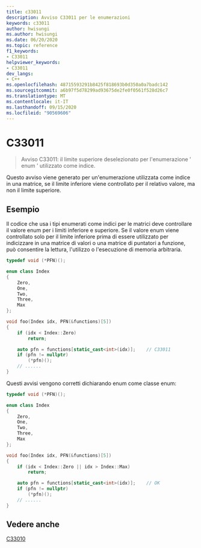 ```yaml
---
title: c33011
description: Avviso C33011 per le enumerazioni
keywords: c33011
author: hwisungi
ms.author: hwisungi
ms.date: 06/20/2020
ms.topic: reference
f1_keywords:
- C33011
helpviewer_keywords:
- C33011
dev_langs:
- C++
ms.openlocfilehash: 48715593291b8425f818693b0d350a0a7badc142
ms.sourcegitcommit: a6b97f5d78299ad93675de2fe0f0561f528d26c7
ms.translationtype: MT
ms.contentlocale: it-IT
ms.lasthandoff: 09/15/2020
ms.locfileid: "90569606"
---
```

# <a name="c33011"></a>C33011

> Avviso C33011: il limite superiore deselezionato per l'enumerazione ' enum ' utilizzato come indice.

Questo avviso viene generato per un'enumerazione utilizzata come indice in una matrice, se il limite inferiore viene controllato per il relativo valore, ma non il limite superiore.


## <a name="example"></a>Esempio

Il codice che usa i tipi enumerati come indici per le matrici deve controllare il valore enum per i limiti inferiore e superiore. Se il valore enum viene controllato solo per il limite inferiore prima di essere utilizzato per indicizzare in una matrice di valori o una matrice di puntatori a funzione, può consentire la lettura, l'utilizzo o l'esecuzione di memoria arbitraria.

```cpp
typedef void (*PFN)();

enum class Index
{
    Zero,
    One,
    Two,
    Three,
    Max
};

void foo(Index idx, PFN(&functions)[5])
{
    if (idx < Index::Zero)
        return;

    auto pfn = functions[static_cast<int>(idx)];    // C33011
    if (pfn != nullptr)
        (*pfn)();
    // ......
}
```
Questi avvisi vengono corretti dichiarando enum come classe enum:

```cpp
typedef void (*PFN)();

enum class Index
{
    Zero,
    One,
    Two,
    Three,
    Max
};

void foo(Index idx, PFN(&functions)[5])
{
    if (idx < Index::Zero || idx > Index::Max)
        return;

    auto pfn = functions[static_cast<int>(idx)];    // OK
    if (pfn != nullptr)
        (*pfn)();
    // ......
}
```

## <a name="see-also"></a>Vedere anche

[C33010](/cpp/code-quality/c33010)
